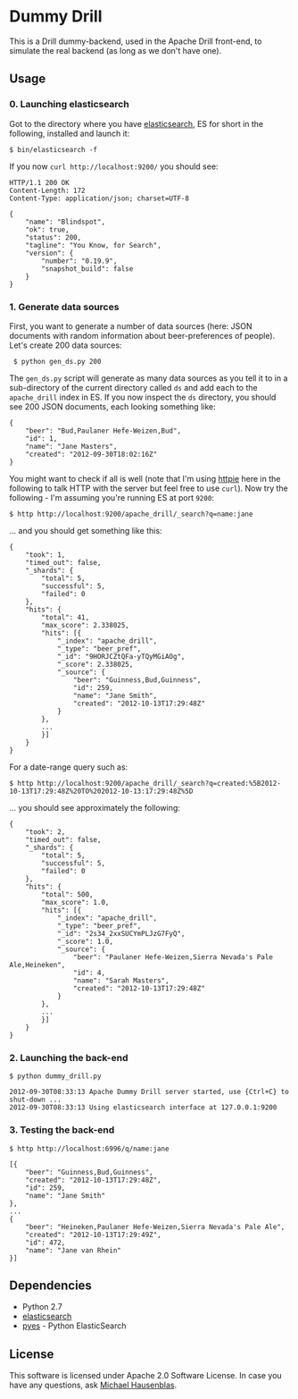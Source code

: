# Dummy Drill

This is a Drill dummy-backend, used in the Apache Drill front-end, to simulate the real backend (as long as we don't have one).

## Usage

### 0. Launching elasticsearch

Got to the directory where you have [elasticsearch](http://www.elasticsearch.org/), ES for short in the following, installed and launch it:

	$ bin/elasticsearch -f

If you now `curl http://localhost:9200/` you should see:

	HTTP/1.1 200 OK
	Content-Length: 172
	Content-Type: application/json; charset=UTF-8

	{
		"name": "Blindspot", 
		"ok": true, 
		"status": 200, 
		"tagline": "You Know, for Search", 
		"version": {
			"number": "0.19.9", 
			"snapshot_build": false
		}
	}

### 1. Generate data sources

First, you want to generate a number of data sources (here: JSON documents with random information about beer-preferences of people). Let's create 200 data sources:

	 $ python gen_ds.py 200

The `gen_ds.py` script will generate as many data sources as you tell it to in a sub-directory of the current directory called `ds` and add each to the `apache_drill` index in ES.  If you now inspect the `ds` directory, you should see 200 JSON documents, each looking something like:

	{
		"beer": "Bud,Paulaner Hefe-Weizen,Bud",
		"id": 1,
		"name": "Jane Masters",
		"created": "2012-09-30T18:02:16Z"
	}
	
You might want to check if all is well (note that I'm using [httpie](https://github.com/jkbr/httpie) here in the following to talk HTTP with the server but feel free to use `curl`). Now try the following - I'm assuming you're running ES at port `9200`:

	$ http http://localhost:9200/apache_drill/_search?q=name:jane
	
... and you should get something like this:

	{
		"took": 1,
		"timed_out": false,
		"_shards": {
			"total": 5,
			"successful": 5,
			"failed": 0
		},
		"hits": {
			"total": 41,
			"max_score": 2.338025,
			"hits": [{
				"_index": "apache_drill",
				"_type": "beer_pref",
				"_id": "9HORJCZtQFa-yTQyMGiAOg",
				"_score": 2.338025,
				"_source": {
					"beer": "Guinness,Bud,Guinness",
					"id": 259,
					"name": "Jane Smith",
					"created": "2012-10-13T17:29:48Z"
				}
			},
			...
			}]
		}
	}

For a date-range query such as:

	$ http http://localhost:9200/apache_drill/_search?q=created:%5B2012-10-13T17:29:48Z%20TO%202012-10-13:17:29:48Z%5D
	
... you should see approximately the following:

	{
		"took": 2,
		"timed_out": false,
		"_shards": {
			"total": 5,
			"successful": 5,
			"failed": 0
		},
		"hits": {
			"total": 500,
			"max_score": 1.0,
			"hits": [{
				"_index": "apache_drill",
				"_type": "beer_pref",
				"_id": "2s34_2xxSUCYmPLJzG7FyQ",
				"_score": 1.0,
				"_source": {
					"beer": "Paulaner Hefe-Weizen,Sierra Nevada's Pale Ale,Heineken",
					"id": 4,
					"name": "Sarah Masters",
					"created": "2012-10-13T17:29:48Z"
				}
			},
			...
			}]
		}
	}




### 2. Launching the back-end

	$ python dummy_drill.py

	2012-09-30T08:33:13 Apache Dummy Drill server started, use {Ctrl+C} to shut-down ...
	2012-09-30T08:33:13 Using elasticsearch interface at 127.0.0.1:9200
	
### 3. Testing the back-end

	$ http http://localhost:6996/q/name:jane
	
	[{
		"beer": "Guinness,Bud,Guinness",
		"created": "2012-10-13T17:29:48Z",
		"id": 259,
		"name": "Jane Smith"
	}, 
	...
	{
		"beer": "Heineken,Paulaner Hefe-Weizen,Sierra Nevada's Pale Ale",
		"created": "2012-10-13T17:29:49Z",
		"id": 472,
		"name": "Jane van Rhein"
	}]
	

	
## Dependencies

* Python 2.7
* [elasticsearch](http://www.elasticsearch.org/)
* [pyes](https://github.com/aparo/pyes) - Python ElasticSearch

## License

This software is licensed under Apache 2.0 Software License. In case you have any questions, ask [Michael Hausenblas](http://mhausenblas.info/ "Michael Hausenblas").